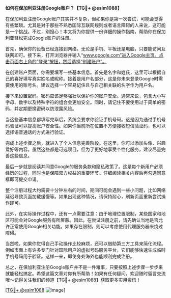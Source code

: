 **如何在保加利亚注册Google账户？【TG💪+ @esim1088】**

在保加利亚注册Google账户其实并不复杂，但如果你是第一次尝试，可能会觉得有些繁琐。尤其是对于那些不熟悉国际互联网规则或者语言障碍的人来说，这可能是一个挑战。不过，别担心！本文将为你提供一份详细的操作指南，帮助你在保加利亚轻松完成Google账户的注册。

首先，确保你的设备已经连接到网络。无论是手机、平板还是电脑，只要能访问互联网即可。接下来，打开浏览器并输入“www.google.com”进入Google主页。点击页面右上角的“登录”按钮，然后选择“创建账户”。

在创建账户页面，你需要填写一些基本信息。首先是名字和姓氏，这里可以根据自己的喜好填写真实姓名或昵称。接着是用户名部分，这是你未来登录Google时需要使用的账号名。建议选择一个容易记住且与自己相关联的名字作为用户名。

接下来设置密码。密码应该足够强壮以保护你的账户安全。通常来说，包含大小写字母、数字以及特殊字符的组合会更加安全。同时，请记住不要使用过于简单的密码，并定期更换密码以防泄露风险。

当这些基本信息都填写完毕后，系统会要求你验证手机号码。这是因为通过手机号码验证可以提高账户安全性。如果你当前所在位置不方便接收短信验证码，也可以选择语音通话的方式进行验证。

完成上述步骤之后，就进入了个人信息完善阶段。在这里，你可以添加头像、兴趣爱好等内容。虽然这些都是可选项目，但为了更好地享受个性化服务，建议尽量完善这些信息。

最后一步就是阅读并同意Google的服务条款和隐私政策了。这是每个新用户必须经历的过程，同时也是保障双方权益的重要环节。仔细阅读相关内容后再勾选同意框即可提交申请。

整个注册过程大约需要十分钟左右的时间，期间可能会遇到一些小问题，比如网络延迟导致页面加载缓慢等。如果出现这种情况，请保持耐心，刷新页面重新尝试操作即可。

此外，在实际操作过程中，还有一点需要注意：由于地理位置限制，某些国家和地区可能会对Google服务有所屏蔽。因此，在尝试注册之前，请先确认当地是否允许正常使用Google相关功能。如果存在限制，则可以考虑使用代理服务器来绕过障碍。

当然啦，如果你觉得自己手动操作比较麻烦，还可以借助第三方工具来简化流程。例如市面上有许多专门针对国际用户的虚拟号码服务平台，它们能够快速生成临时手机号码用于验证。这样一来，即使身处海外也能顺利完成注册。

总之，在保加利亚注册Google账户并不是一件难事，只要按照上述步骤一步步来就能轻松搞定。希望这篇文章对你有所帮助！如果有任何疑问，欢迎随时留言交流哦～记得关注我们的频道【TG💪+ @esim1088】获取更多实用资讯！

[[TG💪+ @esim1088](https://t.me/s/esim1088) ![Image](https://i.postimg.cc/4NQfJmqS/Snipaste-2025-05-13-00-14-12.png)]
